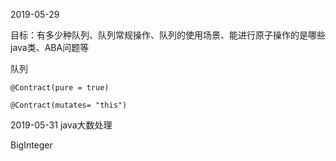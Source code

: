2019-05-29

目标：有多少种队列、队列常规操作、队列的使用场景、能进行原子操作的是哪些java类、ABA问题等



队列







`@Contract(pure = true)`



`@Contract(mutates= "this")`











2019-05-31 java大数处理



BigInteger